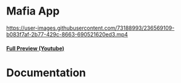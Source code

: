 # Mafia App

https://user-images.githubusercontent.com/73188993/236569109-b083f7af-2b77-429c-8663-690521620ed3.mp4

<h4><a href="https://www.youtube.com/watch?v=IG2UXgGG--I">Full Preview (Youtube)</a></h4>

# Documentation
